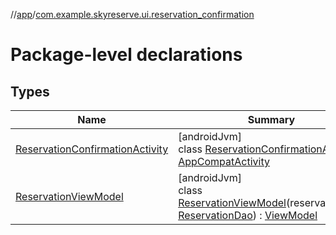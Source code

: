 //[app](../../index.md)/[com.example.skyreserve.ui.reservation_confirmation](index.md)

# Package-level declarations

## Types

| Name | Summary |
|---|---|
| [ReservationConfirmationActivity](-reservation-confirmation-activity/index.md) | [androidJvm]<br>class [ReservationConfirmationActivity](-reservation-confirmation-activity/index.md) : [AppCompatActivity](https://developer.android.com/reference/kotlin/androidx/appcompat/app/AppCompatActivity.html) |
| [ReservationViewModel](-reservation-view-model/index.md) | [androidJvm]<br>class [ReservationViewModel](-reservation-view-model/index.md)(reservationDao: [ReservationDao](../com.example.skyreserve.database.room.dao/-reservation-dao/index.md)) : [ViewModel](https://developer.android.com/reference/kotlin/androidx/lifecycle/ViewModel.html) |
